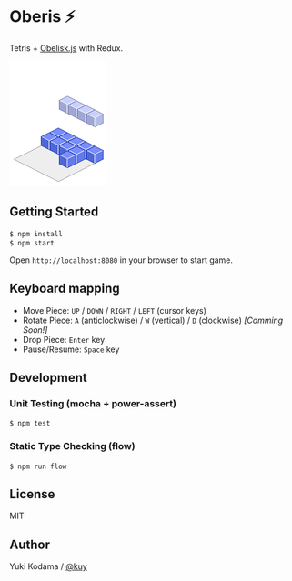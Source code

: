 # Oberis ⚡

Tetris + [Obelisk.js](https://github.com/nosir/obelisk.js) with Redux.

![Oberis Preview][oberis_img]

## Getting Started

```
$ npm install
$ npm start
```

Open `http://localhost:8080` in your browser to start game.

## Keyboard mapping

+ Move Piece: `UP` / `DOWN` / `RIGHT` / `LEFT` (cursor keys)
+ Rotate Piece: `A` (anticlockwise) / `W` (vertical) / `D` (clockwise) *[Comming Soon!]*
+ Drop Piece: `Enter` key
+ Pause/Resume: `Space` key

## Development

### Unit Testing (mocha + power-assert)

```
$ npm test
```

### Static Type Checking (flow)

```
$ npm run flow
```

## License

MIT

## Author

Yuki Kodama / [@kuy](https://twitter.com/kuy)

[oberis_img]: https://github.com/kuy/oberis/blob/master/public/oberis.gif?raw=true
